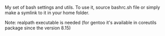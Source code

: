 My set of bash settings and utils. To use it, source bashrc.sh file or simply make a symlink to it in your home folder.

Note: realpath executable is needed (for gentoo it's available in coreutils package since the version 8.15)
